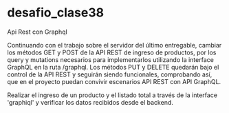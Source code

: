 # desafio_clase38
Api Rest con Graphql

﻿Continuando con el trabajo sobre el servidor del último entregable, cambiar los métodos GET y POST de la API REST de ingreso de productos, por los query y mutations necesarios para implementarlos utilizando la interface GraphQL en la ruta /graphql. Los métodos PUT y DELETE quedarán bajo el control de la API REST y seguirán siendo funcionales, comprobando así, que en el proyecto puedan convivir escenarios API REST con API GraphQL.

Realizar el ingreso de un producto y el listado total a través de la interface 'graphiql' y verificar los datos recibidos desde el backend.
